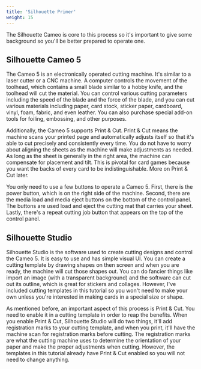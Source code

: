 ```yaml
---
title: 'Silhouette Primer'
weight: 15
---
```


The Silhouette Cameo is core to this process so it's important to give some background so you'll be better prepared to operate one.

## Silhouette Cameo 5

The Cameo 5 is an electronically operated cutting machine. It's similar to a laser cutter or a CNC machine. A computer controls the movement of the toolhead, which contains a small blade similar to a hobby knife, and the toolhead will cut the material. You can control various cutting parameters including the speed of the blade and the force of the blade, and you can cut various materials including paper, card stock, sticker paper, cardboard, vinyl, foam, fabric, and even leather. You can also purchase special add-on tools for foiling, embossing, and other purposes.

<!-- !TODO: diagram of Cameo 5 -->

Additionally, the Cameo 5 supports Print & Cut. Print & Cut means the machine scans your printed page and automatically adjusts itself so that it's able to cut precisely and consistently every time. You do not have to worry about aligning the sheets as the machine will make adjustments as needed. As long as the sheet is generally in the right area, the machine can compensate for placement and tilt. This is pivotal for card games because you want the backs of every card to be indistinguishable. More on Print & Cut later.

You only need to use a few buttons to operate a Cameo 5. First, there is the power button, which is on the right side of the machine. Second, there are the media load and media eject buttons on the bottom of the control panel. The buttons are used load and eject the cutting mat that carries your sheet. Lastly, there's a repeat cutting job button that appears on the top of the control panel.

<!-- !TODO: diagram of Cameo 5 control panel -->

## Silhouette Studio

Silhouette Studio is the software used to create cutting designs and control the Cameo 5. It is easy to use and has simple visual UI. You can create a cutting template by drawing shapes on then screen and when you are ready, the machine will cut those shapes out. You can do fancier things like import an image (with a transparent background) and the software can cut out its outline, which is great for stickers and collages. However, I've included cutting templates in this tutorial so you won't need to make your own unless you're interested in making cards in a special size or shape.

<!-- !TODO: screenshot of Silhouette Studio -->

As mentioned before, an important aspect of this process is Print & Cut. You need to enable it in a cutting template in order to reap the benefits. When you enable Print & Cut, Silhouette Studio will do two things, it'll add registration marks to your cutting template, and when you print, it'll have the machine scan for registration marks before cutting. The registration marks are what the cutting machine uses to determine the orientation of your paper and make the proper adjustments when cutting. However, the templates in this tutorial already have Print & Cut enabled so you will not need to change anything.

<!-- !TODO: screenshot of Silhouette Studio with Print & Cut -->